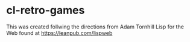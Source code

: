# cl-retro-games
This was created follwing the directions from Adam Tornhill Lisp for the Web found at https://leanpub.com/lispweb
